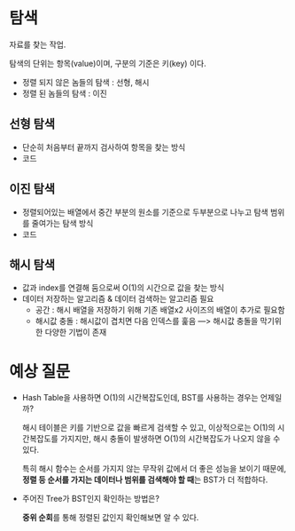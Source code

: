 # 탐색


자료를 찾는 작업. 

탐색의 단위는 항목(value)이며, 구분의 기준은 키(key) 이다.


- 정렬 되지 않은 놈들의 탐색 : 선형, 해시
- 정렬 된 놈들의 탐색 : 이진

## 선형 탐색


- 단순히 처음부터 끝까지 검사하여 항목을 찾는 방식
- 코드
    

## 이진 탐색


- 정렬되어있는 배열에서 중간 부분의 원소를 기준으로 두부분으로 나누고 탐색 범위를 줄여가는 탐색 방식
- 코드
    

## 해시 탐색


- 값과 index를 연결해 둠으로써 O(1)의 시간으로 값을 찾는 방식
- 데이터 저장하는 알고리즘 & 데이터 검색하는 알고리즘 필요
    - 공간 : 해시 배열을 저장하기 위해 기존 배열x2 사이즈의 배열이 추가로 필요함
    - 해시값 충돌 : 해시값이 겹치면 다음 인덱스를 훑음 —> 해시값 충돌을 막기위한 다양한 기법이 존재


# 예상 질문

- Hash Table을 사용하면 O(1)의 시간복잡도인데, BST를 사용하는 경우는 언제일까?
    
    해시 테이블은 키를 기반으로 값을 빠르게 검색할 수 있고, 이상적으로는 O(1)의 시간복잡도를 가지지만, 해시 충돌이 발생하면 O(1)의 시간복잡도가 나오지 않을 수 있다.
    
    특히 해시 함수는 순서를 가지지 않는 무작위 값에서 더 좋은 성능을 보이기 때문에, **정렬 등 순서를 가지는 데이터나 범위를 검색해야 할 때**는 BST가 더 적합하다.
    
- 주어진 Tree가 BST인지 확인하는 방법은?
    
    **중위 순회**를 통해 정렬된 값인지 확인해보면 알 수 있다.